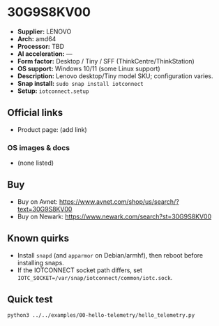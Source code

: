# 30G9S8KV00

- **Supplier:** LENOVO
- **Arch:** amd64
- **Processor:** TBD
- **AI acceleration:** —
- **Form factor:** Desktop / Tiny / SFF (ThinkCentre/ThinkStation)
- **OS support:** Windows 10/11 (some Linux support)
- **Description:** Lenovo desktop/Tiny model SKU; configuration varies.
- **Snap install:** `sudo snap install iotconnect`
- **Setup:** `iotconnect.setup`

## Official links
- Product page: (add link)

### OS images & docs
- (none listed)

## Buy
- Buy on Avnet: https://www.avnet.com/shop/us/search/?text=30G9S8KV00
- Buy on Newark: https://www.newark.com/search?st=30G9S8KV00

## Known quirks
- Install `snapd` (and `apparmor` on Debian/armhf), then reboot before installing snaps.
- If the IOTCONNECT socket path differs, set `IOTC_SOCKET=/var/snap/iotconnect/common/iotc.sock`.

## Quick test
```bash
python3 ../../examples/00-hello-telemetry/hello_telemetry.py
```
